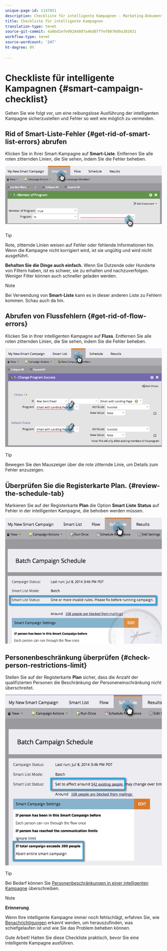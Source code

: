 ```yaml
---
unique-page-id: 1147051
description: Checkliste für intelligente Kampagnen - Marketing-Dokumente - Produktdokumentation
title: Checkliste für intelligente Kampagnen
translation-type: tm+mt
source-git-commit: 4a0bd2efe99284807a46d07ffef0070d9a303631
workflow-type: tm+mt
source-wordcount: '247'
ht-degree: 0%

---
```



# Checkliste für intelligente Kampagnen {#smart-campaign-checklist}

Gehen Sie wie folgt vor, um eine reibungslose Ausführung der intelligenten Kampagne sicherzustellen und Fehler so weit wie möglich zu vermeiden.

## Rid of Smart-Liste-Fehler {#get-rid-of-smart-list-errors} abrufen

Klicken Sie in Ihrer Smart-Kampagne auf **Smart-Liste**. Entfernen Sie alle roten zitternden Linien, die Sie sehen, indem Sie die Fehler beheben.

![](assets/image2014-9-22-16-3a9-3a13.png)

>[!TIP]
>
>Rote, zitternde Linien weisen auf Fehler oder fehlende Informationen hin. Wenn die Kampagne nicht korrigiert wird, ist sie ungültig und wird nicht ausgeführt.
>
>**Behalten Sie die Dinge auch einfach.** Wenn Sie Dutzende oder Hunderte von Filtern haben, ist es schwer, sie zu erhalten und nachzuverfolgen. Weniger Filter können auch schneller geladen werden.

>[!NOTE]
>
>Bei Verwendung von **Smart-Liste** kann es in dieser anderen Liste zu Fehlern kommen. Schau auch da hin.

## Abrufen von Flussfehlern {#get-rid-of-flow-errors}

Klicken Sie in Ihrer intelligenten Kampagne auf **Fluss**. Entfernen Sie alle roten zitternden Linien, die Sie sehen, indem Sie die Fehler beheben.

![](assets/image2014-9-22-16-3a10-3a49.png)

>[!TIP]
>
>Bewegen Sie den Mauszeiger über die rote zitternde Linie, um Details zum Fehler anzuzeigen.

## Überprüfen Sie die Registerkarte Plan. {#review-the-schedule-tab}

Markieren Sie auf der Registerkarte **Plan** die Option **Smart** **Liste** **Status** auf Fehler in der intelligenten Kampagne, die behoben werden müssen.

![](assets/three.png)

## Personenbeschränkung überprüfen {#check-person-restrictions-limit}

Stellen Sie auf der Registerkarte **Plan** sicher, dass die Anzahl der qualifizierten Personen die Beschränkung der Personeneinschränkung nicht überschreitet.

![](assets/four.png)

>[!TIP]
>
>Bei Bedarf können Sie [Personenbeschränkungen in einer intelligenten Kampagne](/help/marketo/product-docs/core-marketo-concepts/smart-campaigns/using-smart-campaigns/override-person-restrictions-in-a-smart-campaign.md) überschreiben.

>[!NOTE]
>
>**Erinnerung**
>
>Wenn Ihre intelligente Kampagne immer noch fehlschlägt, erfahren Sie, wie [Benachrichtigungen](/help/marketo/product-docs/core-marketo-concepts/miscellaneous/understanding-notifications.md) erkannt werden, um herauszufinden, was schiefgelaufen ist und wie Sie das Problem beheben können.

Gute Arbeit! Halten Sie diese Checkliste praktisch, bevor Sie eine intelligente Kampagne ausführen.